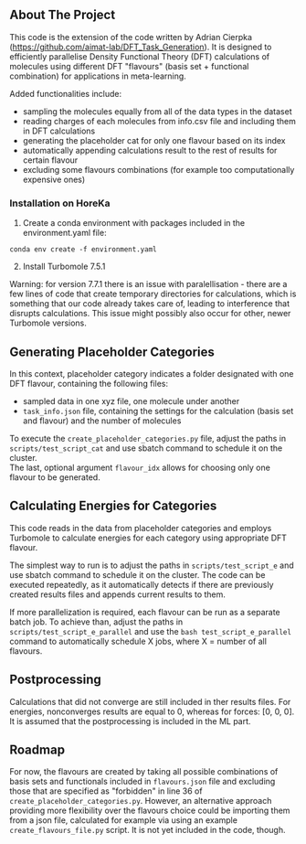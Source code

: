 ## About The Project
This code is the extension of the code written by Adrian Cierpka (https://github.com/aimat-lab/DFT_Task_Generation). It is designed to efficiently parallelise Density Functional Theory (DFT) calculations of molecules using different DFT "flavours" (basis set + functional combination) for applications in meta-learning. 

Added functionalities include:
- sampling the molecules equally from all of the data types in the dataset
- reading charges of each molecules from info.csv file and including them in DFT calculations
- generating the placeholder cat for only one flavour based on its index
- automatically appending calculations result to the rest of results for certain flavour
- excluding some flavours combinations (for example too computationally expensive ones) 

### Installation on HoreKa
1) Create a conda environment with packages included in the environment.yaml file:
```
conda env create -f environment.yaml
```

2) Install Turbomole 7.5.1 

Warning: for version 7.7.1 there is an issue with paralellisation - there are a few lines of code that create temporary directories for calculations, which is something that our code already takes care of, leading to interference that disrupts calculations. This issue might possibly also occur for other, newer Turbomole versions.

## Generating Placeholder Categories

In this context, placeholder category indicates a folder designated with one DFT flavour, containing the following files:
- sampled data in one xyz file, one molecule under another
- `task_info.json` file, containing the settings for the calculation (basis set and flavour) and the number of molecules

To execute the `create_placeholder_categories.py` file, adjust the paths in `scripts/test_script_cat` and use sbatch command to schedule it on the cluster.  
The last, optional argument `flavour_idx` allows for choosing only one flavour to be generated.

## Calculating Energies for Categories

This code reads in the data from placeholder categories and employs Turbomole to calculate energies for each category using appropriate DFT flavour.

The simplest way to run is to adjust the paths in `scripts/test_script_e` and use sbatch command to schedule it on the cluster. The code can be executed repeatedly, as it automatically detects if there are previously created results files and appends current results to them.

If more parallelization is required, each flavour can be run as a separate batch job. To achieve than, adjust the paths in `scripts/test_script_e_parallel` and use the `bash test_script_e_parallel` command to automatically schedule X jobs, where X = number of all flavours. 

## Postprocessing

Calculations that did not converge are still included in ther results files. For energies, nonconverges results are equal to 0, whereas for forces: [0, 0, 0]. It is assumed that the postprocessing is included in the ML part. 

## Roadmap

For now, the flavours are created by taking all possible combinations of basis sets and functionals included in `flavours.json` file and excluding those that are specified as "forbidden" in line 36 of `create_placeholder_categories.py`. However, an alternative approach providing more flexibility over the flavours choice could be importing them from a json file, calculated for example via using an example `create_flavours_file.py` script. It is not yet included in the code, though.


